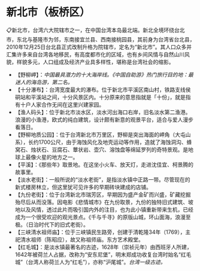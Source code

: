 # 新北市（板桥区）
📋新北市，台湾六大院辖市之一，在中国台湾本岛最北端。新北全境环绕台北市，东北与基隆市为邻，东南接宜兰县、西南接桃园县，其前身为台湾省台北县，2010年12月25日台北县正式改制升格为院辖市，定名为“新北市”。其人口众多并汇集许多来自台湾各地移民，有高度都市化的区域，也有乡间风情与自然山川风貌，样貌多元，人口组成及经济产业具多样性，堪称是台湾社会的缩影。  
  
* 【野柳岬】：*中国最具潜力的十大海岸线。《中国自助游》热门旅行目的地：最迷人的海岛游，第二名。*    
* 【十分瀑布】：台湾宽度最大的瀑布。位于新北市平溪区南山村，铁路支线侯硐站和平溪站之间，十分风景区内。十分原来的意思指就是「十份」，就是指有十户人家合作无间在这里兴建家园。  
* 【渔人码头】：位于新北市淡水区，淡水河出海口右岸，旧名淡水第二渔港。浪漫的小渔港，欧式的纯白建筑，设计颇有新意的观景平台，适合与爱人漫步看落日。  
* 【野柳地质公园】：位于台湾新北市万里区，野柳是突出海面的岬角（大屯山系），长约1700公尺，由于海蚀风化及地壳运动等作用，造就了海蚀洞沟、蜂窝石、烛状石、豆腐石、蕈状岩、壶穴、溶蚀盘等绵延罗列的奇特景观。是地球上最像火星的地方之一。  
* 【平溪】：《那些年》取景地。在这坐小火车、放天灯，走进沈佳宜、柯景腾的故事里。  
* 【淡水老街】：一般所说的“淡水老街”，是指淡水镇中正路一带。尽管现在的新式楼房林立，但这里犹可见许多的早期砖块建成的店铺。  
* 【九份老街】：位于台湾新北市瑞芳区，早期因为盛产金矿而兴盛，矿藏挖掘殆尽后从而没落。因电影《悲情城市》在九份取景，九份的独特旧式建筑、坡地以及风情，透过此片而吸引国内外的注目，也为此小镇重新带来生机，已经成为一个很受欢迎的观光景点。《千与千寻》的原版山城，环山面海，浪漫至极。（日治时代下的旧式老街）。  
* 【三峡清水祖师庙】：位于三峡镇民生路旁，创建于清乾隆34年（1769），主祀清水祖师（陈昭应），故又称祖师庙。东方艺术殿堂。  
* 【红毛城】：是淡水镇最著名的古迹，1628年（崇祯元年）由西班牙人所建，1642年被荷兰人占据，改称为“安东尼堡”，明末郑成功收复台湾时始名“红毛城”（台湾人称荷兰人为“红毛”），亦称“沪尾城”。*台湾一级古迹。*